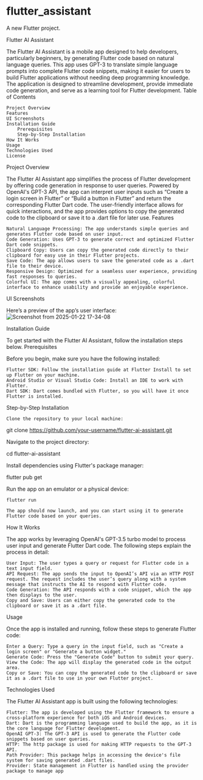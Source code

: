 # flutter_assistant

A new Flutter project.

Flutter AI Assistant

The Flutter AI Assistant is a mobile app designed to help developers, particularly beginners, by generating Flutter code based on natural language queries. This app uses GPT-3 to translate simple language prompts into complete Flutter code snippets, making it easier for users to build Flutter applications without needing deep programming knowledge. The application is designed to streamline development, provide immediate code generation, and serve as a learning tool for Flutter development.
Table of Contents

    Project Overview
    Features
    UI Screenshots
    Installation Guide
        Prerequisites
        Step-by-Step Installation
    How It Works
    Usage
    Technologies Used
    License

Project Overview

The Flutter AI Assistant app simplifies the process of Flutter development by offering code generation in response to user queries. Powered by OpenAI's GPT-3 API, the app can interpret user inputs such as “Create a login screen in Flutter” or “Build a button in Flutter” and return the corresponding Flutter Dart code. The user-friendly interface allows for quick interactions, and the app provides options to copy the generated code to the clipboard or save it to a .dart file for later use.
Features

    Natural Language Processing: The app understands simple queries and generates Flutter code based on user input.
    Code Generation: Uses GPT-3 to generate correct and optimized Flutter Dart code snippets.
    Clipboard Copy: Users can copy the generated code directly to their clipboard for easy use in their Flutter projects.
    Save Code: The app allows users to save the generated code as a .dart file to their device.
    Responsive Design: Optimized for a seamless user experience, providing fast responses to queries.
    Colorful UI: The app comes with a visually appealing, colorful interface to enhance usability and provide an enjoyable experience.

UI Screenshots

Here’s a preview of the app’s user interface:
![Screenshot from 2025-01-22 17-34-08](https://github.com/user-attachments/assets/466b46bf-29f2-4027-ab22-f3d76d927d32)



Installation Guide

To get started with the Flutter AI Assistant, follow the installation steps below.
Prerequisites

Before you begin, make sure you have the following installed:

    Flutter SDK: Follow the installation guide at Flutter Install to set up Flutter on your machine.
    Android Studio or Visual Studio Code: Install an IDE to work with Flutter.
    Dart SDK: Dart comes bundled with Flutter, so you will have it once Flutter is installed.

Step-by-Step Installation

    Clone the repository to your local machine:

git clone https://github.com/your-username/flutter-ai-assistant.git

Navigate to the project directory:

cd flutter-ai-assistant

Install dependencies using Flutter's package manager:

flutter pub get

Run the app on an emulator or a physical device:

    flutter run

    The app should now launch, and you can start using it to generate Flutter code based on your queries.

How It Works

The app works by leveraging OpenAI's GPT-3.5 turbo model to process user input and generate Flutter Dart code. The following steps explain the process in detail:

    User Input: The user types a query or request for Flutter code in a text input field.
    API Request: The app sends the input to OpenAI’s API via an HTTP POST request. The request includes the user’s query along with a system message that instructs the AI to respond with Flutter code.
    Code Generation: The API responds with a code snippet, which the app then displays to the user.
    Copy and Save: Users can either copy the generated code to the clipboard or save it as a .dart file.

Usage

Once the app is installed and running, follow these steps to generate Flutter code:

    Enter a Query: Type a query in the input field, such as "Create a login screen" or "Generate a button widget."
    Generate Code: Press the "Generate Code" button to submit your query.
    View the Code: The app will display the generated code in the output area.
    Copy or Save: You can copy the generated code to the clipboard or save it as a .dart file to use in your own Flutter project.

Technologies Used

The Flutter AI Assistant app is built using the following technologies:

    Flutter: The app is developed using the Flutter framework to ensure a cross-platform experience for both iOS and Android devices.
    Dart: Dart is the programming language used to build the app, as it is the core language for Flutter development.
    OpenAI GPT-3: The GPT-3 API is used to generate the Flutter code snippets based on user queries.
    HTTP: The http package is used for making HTTP requests to the GPT-3 API.
    Path Provider: This package helps in accessing the device's file system for saving generated .dart files.
    Provider: State management in Flutter is handled using the provider package to manage app
